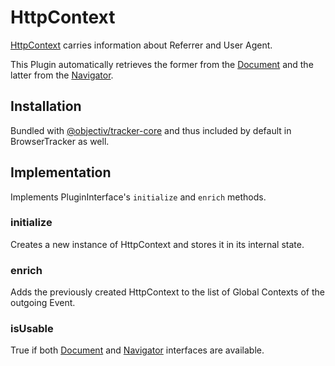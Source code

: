 # HttpContext

[HttpContext](/taxonomy/reference/global-contexts/HttpContext.md) carries information about Referrer and User Agent.

This Plugin automatically retrieves the former from the [Document](https://developer.mozilla.org/en-US/docs/Web/API/Document/referrer) and the latter from the [Navigator](https://developer.mozilla.org/en-US/docs/Web/API/Navigator/userAgent).

## Installation
Bundled with [@objectiv/tracker-core](https://www.npmjs.com/package/@objectiv/tracker-core) and thus included by default in BrowserTracker as well.

## Implementation
Implements PluginInterface's `initialize` and `enrich` methods.

### initialize
Creates a new instance of HttpContext and stores it in its internal state.

### enrich
Adds the previously created HttpContext to the list of Global Contexts of the outgoing Event.

### isUsable
True if both [Document](https://developer.mozilla.org/en-US/docs/Web/API/Document) and [Navigator](https://developer.mozilla.org/en-US/docs/Web/API/Navigator) interfaces are available.

